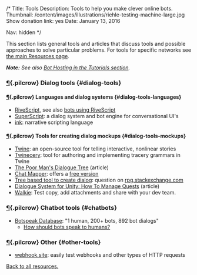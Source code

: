/*
Title: Tools
Description: Tools to help you make clever online bots.
Thumbnail: /content/images/illustrations/riehle-testing-machine-large.jpg
Show donation link: yes
Date: January 13, 2016

Nav: hidden
*/

This section lists general tools and articles that discuss tools and possible approaches to solve particular problems. For tools for specific networks see [the main Resources page](/resources/#specific-resources).

***Note:** See also [Bot Hosting in the Tutorials section](/tutorials/bot-hosting).*

### [¶](#dialog-tools){.pilcrow} Dialog tools {#dialog-tools}

#### [¶](#dialog-tools-languages){.pilcrow} Languages and dialog systems {#dialog-tools-languages}

- [RiveScript](https://www.rivescript.com/), see also [bots using RiveScript](/tag/bot+rivescript)
- [SuperScript](http://superscriptjs.com/): a dialog system and bot engine for conversational UI's
- [ink](http://www.inklestudios.com/ink/): narrative scripting language

#### [¶](#dialog-tools-mockups){.pilcrow} Tools for creating dialog mockups {#dialog-tools-mockups}

- [Twine](http://twinery.org/): an open-source tool for telling interactive, nonlinear stories
- [Twinecery](https://github.com/mrfb/twinecery): tool for authoring and implementing tracery grammars in Twine
- [The Poor Man's Dialogue Tree](http://etodd.io/2014/05/16/the-poor-mans-dialogue-tree/) (article)
- [Chat Mapper](http://www.chatmapper.com/features/): offers a [free version](http://www.chatmapper.com/pricing/)
- [Tree based tool to create dialog](http://rpg.stackexchange.com/questions/34816/tree-based-tool-to-create-dialog): question on [rpg.stackexchange.com](http://rpg.stackexchange.com/)
- [Dialogue System for Unity: How To Manage Quests](http://www.pixelcrushers.com/dialogue_system/manual/html/how_to_manage_quests.html#questCaseStudy) (article)
- [Walkie](https://walkiebot.co/): Test copy, add attachments and share with your dev team.

### [¶](#chatbots){.pilcrow} Chatbot tools {#chatbots}
- [Botspeak Database](https://keyreply.com/botspeak/): "1 human, 200+ bots, 892 bot dialogs"
  - [How should bots speak to humans?](https://blog.keyreply.com/how-should-bots-speak-to-humans-2b5d6d344521)

### [¶](#other-tools){.pilcrow} Other {#other-tools}
- [webhook.site](http://webhook.site/): easily test webhooks and other types of HTTP requests

[Back to all resources.](/resources)
